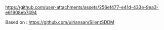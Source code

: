https://github.com/user-attachments/assets/256ef477-e41d-433e-9ea3-e61908eb7494


Based on : https://github.com/uiriansan/SilentSDDM
